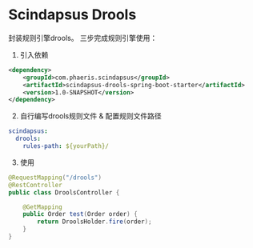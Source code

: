 # Scindapsus Drools  
封装规则引擎drools。 三步完成规则引擎使用：
1. 引入依赖  
```xml
<dependency>
    <groupId>com.phaeris.scindapsus</groupId>
    <artifactId>scindapsus-drools-spring-boot-starter</artifactId>
    <version>1.0-SNAPSHOT</version>
</dependency>
```
2. 自行编写drools规则文件 & 配置规则文件路径  
```yaml
scindapsus:
  drools:
    rules-path: ${yourPath}/
```

3. 使用
```java
@RequestMapping("/drools")
@RestController
public class DroolsController {

    @GetMapping
    public Order test(Order order) {
        return DroolsHolder.fire(order);
    }
}
```